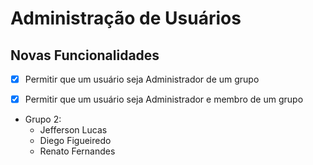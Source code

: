# Administração de Usuários

##  Novas Funcionalidades

- [x] Permitir que um usuário seja Administrador de um grupo
- [x] Permitir que um usuário seja Administrador e membro de um grupo


- Grupo 2: 
    - Jefferson Lucas
    - Diego Figueiredo
    - Renato Fernandes
